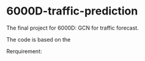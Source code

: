 # 6000D-traffic-prediction
The final project for 6000D: GCN for traffic forecast.

The code is based on the 

Rerquirement:

